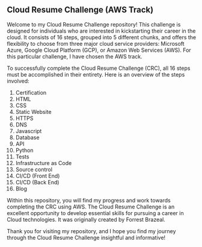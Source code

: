 ## Cloud Resume Challenge (AWS Track)

Welcome to my Cloud Resume Challenge repository! This challenge is designed for individuals who are interested in kickstarting their career in the cloud. It consists of 16 steps, grouped into 5 different chunks, and offers the flexibility to choose from three major cloud service providers: Microsoft Azure, Google Cloud Platform (GCP), or Amazon Web Services (AWS). For this particular challenge, I have chosen the AWS track.

To successfully complete the Cloud Resume Challenge (CRC), all 16 steps must be accomplished in their entirety. Here is an overview of the steps involved:

1. Certification
2. HTML
3. CSS
4. Static Website
5. HTTPS
6. DNS
7. Javascript
8. Database
9. API
10. Python
11. Tests
12. Infrastructure as Code
13. Source control
14. CI/CD (Front End)
15. CI/CD (Back End)
16. Blog

Within this repository, you will find my progress and work towards completing the CRC using AWS. The Cloud Resume Challenge is an excellent opportunity to develop essential skills for pursuing a career in Cloud technologies. It was originally created by Forrest Brazeal.

Thank you for visiting my repository, and I hope you find my journey through the Cloud Resume Challenge insightful and informative!
